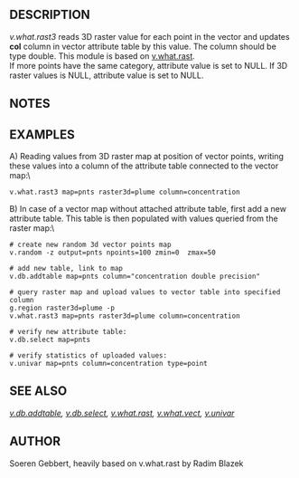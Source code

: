## DESCRIPTION

*v.what.rast3* reads 3D raster value for each point in the vector and
updates **col** column in vector attribute table by this value. The
column should be type double. This module is based on
[v.what.rast](v.what.rast.html).\
If more points have the same category, attribute value is set to NULL.
If 3D raster values is NULL, attribute value is set to NULL.

## NOTES

## EXAMPLES

A\) Reading values from 3D raster map at position of vector points,
writing these values into a column of the attribute table connected to
the vector map:\

```
v.what.rast3 map=pnts raster3d=plume column=concentration
```

B\) In case of a vector map without attached attribute table, first add
a new attribute table. This table is then populated with values queried
from the raster map:\

```
# create new random 3d vector points map
v.random -z output=pnts npoints=100 zmin=0  zmax=50

# add new table, link to map
v.db.addtable map=pnts column="concentration double precision"

# query raster map and upload values to vector table into specified column
g.region raster3d=plume -p
v.what.rast3 map=pnts raster3d=plume column=concentration

# verify new attribute table:
v.db.select map=pnts

# verify statistics of uploaded values:
v.univar map=pnts column=concentration type=point
```

## SEE ALSO

*[v.db.addtable](v.db.addtable.html), [v.db.select](v.db.select.html),
[v.what.rast](v.what.rast.html), [v.what.vect](v.what.vect.html),
[v.univar](v.univar.html)*

## AUTHOR

Soeren Gebbert, heavily based on v.what.rast by Radim Blazek
